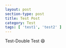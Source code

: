 ```yaml
---
layout: post
section-type: post
title: Test Post
category: Test
tags: [ 'test1', 'test2' ]
---
```

Test-Double Test
:smile: